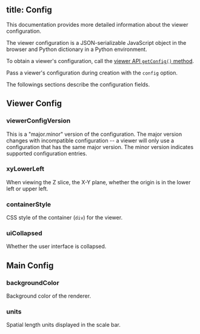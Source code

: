 title: Config
---

This documentation provides more detailed information about the viewer configuration.

The viewer configuration is a JSON-serializable JavaScript object in the browser and Python dictionary in a Python environment.

To obtain a viewer's configuration, call the [viewer API `getConfig()` method](../api/).

Pass a viewer's configuration during creation with the `config` option.

The followings sections describe the configuration fields.

## Viewer Config

### viewerConfigVersion

This is a "major.minor" version of the configuration. The major version
changes with incompatible configuration -- a viewer will only use a
configuration that has the same major version. The minor version indicates
supported configuration entries.

### xyLowerLeft

When viewing the Z slice, the X-Y plane, whether the origin is in the lower left
or upper left.

### containerStyle

CSS style of the container (`div`) for the viewer.

### uiCollapsed

Whether the user interface is collapsed.

## Main Config

### backgroundColor

Background color of the renderer.

### units

Spatial length units displayed in the scale bar.
